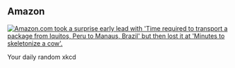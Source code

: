 ## Amazon
[![Amazon.com took a surprise early lead with 'Time required to transport a package from Iquitos, Peru to Manaus, Brazil' but then lost it at 'Minutes to skeletonize a cow'.](https://imgs.xkcd.com/comics/amazon.png)](https://xkcd.com/1165/ "Amazon.com took a surprise early lead with 'Time required to transport a package from Iquitos, Peru to Manaus, Brazil' but then lost it at 'Minutes to skeletonize a cow'.")

Your daily random xkcd
